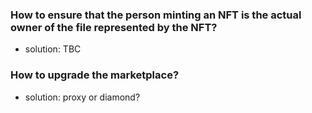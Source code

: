 ### How to ensure that the person minting an NFT is the actual owner of the file represented by the NFT?

- solution: TBC

### How to upgrade the marketplace?

- solution: proxy or diamond?